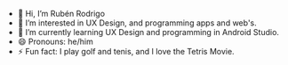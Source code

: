 - 👋 Hi, I’m Rubén Rodrigo
- 👀 I’m interested in UX Design, and programming apps and web's.
- 🌱 I’m currently learning UX Design and programming in Android Studio.
- 😄 Pronouns: he/him
- ⚡ Fun fact: I play golf and tenis, and I love the Tetris Movie.

<!---
rjvr67/rjvr67 is a ✨ special ✨ repository because its `README.md` (this file) appears on your GitHub profile.
You can click the Preview link to take a look at your changes.
--->
